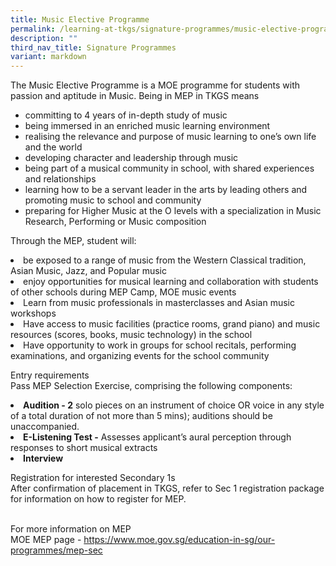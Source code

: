```yaml
---
title: Music Elective Programme
permalink: /learning-at-tkgs/signature-programmes/music-elective-programme/
description: ""
third_nav_title: Signature Programmes
variant: markdown
---
```

<style>
	ol.s {list-style-type: inherit;}
	</style>

<p>The Music Elective Programme is a MOE programme for students with passion and aptitude in Music. Being in MEP in TKGS means </p>
<ol class="s">
	<li>committing to 4 years of in-depth study of music</li>
	<li>being immersed in an enriched music learning environment</li>
	<li>realising the relevance and purpose of music learning to one’s own life and the world</li>
	<li>developing character and leadership through music</li>
	<li>being part of a musical  community in school, with shared experiences and relationships</li>
	<li>learning how to be a servant leader in the arts by leading others and promoting music to school and community</li>
	<li>preparing for Higher Music at the O levels with a specialization in Music Research, Performing or Music composition</li>
	</ol>

<p>Through the MEP, student will:</p>
<li>be exposed to a range of music from the Western Classical tradition, Asian Music, Jazz, and Popular music</li>
<li>enjoy opportunities for musical learning and collaboration with students of other schools during MEP Camp, MOE music events</li>
<li>Learn from music professionals in masterclasses and Asian music workshops</li>
<li>Have access to music facilities (practice rooms, grand piano) and music resources (scores, books, music technology) in the school</li>
<li>Have opportunity to work in groups for school recitals, performing examinations, and organizing events for the school community</li>

<p>Entry requirements<br>
Pass MEP Selection Exercise, comprising the following components:</p>
<li><b>Audition - 2</b> solo pieces on an instrument of choice OR voice in any style of a total duration of not more than 5 mins); auditions should be unaccompanied.</li>
<li><b>E-Listening Test  -</b> Assesses applicant’s aural perception through responses to short musical extracts
</li><li><b>Interview </b>
	
Registration for interested Secondary 1s<br>
After confirmation of placement in TKGS, refer to Sec 1 registration package for information on how to register for MEP. <br><br>

For more information on MEP <br>
MOE MEP page - <a href="https://www.moe.gov.sg/education-in-sg/our-programmes/mep-sec">https://www.moe.gov.sg/education-in-sg/our-programmes/mep-sec</a>
</li>